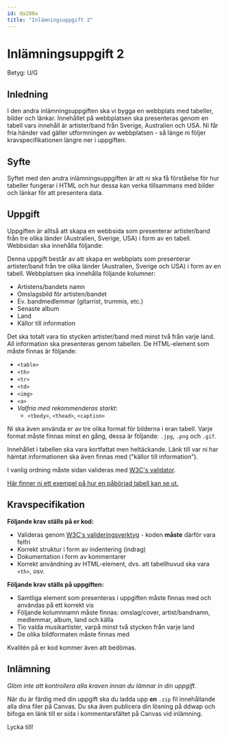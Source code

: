 ```yaml
---
id: da280a
title: "Inlämningsuppgift 2"
---
```


# Inlämningsuppgift 2

Betyg: U/G

## Inledning

I den andra inlämningsuppgiften ska vi bygga en webbplats med tabeller, bilder och länkar. Innehållet på webbplatsen ska presenteras genom en tabell vars innehåll är artister/band från Sverige, Australien och USA. Ni får fria händer vad gäller utformningen av webbplatsen - så länge ni följer kravspecifikationen längre ner i uppgiften.

## Syfte

Syftet med den andra inlämningsuppgiften är att ni ska få förståelse för hur tabeller fungerar i HTML och hur dessa kan verka tillsammans med bilder och länkar för att presentera data.

## Uppgift

Uppgiften är alltså att skapa en webbsida som presenterar artister/band från tre olika länder (Australien, Sverige, USA) i form av en tabell. Webbsidan ska innehålla följande:

Denna uppgift består av att skapa en webbplats som presenterar artister/band från tre olika länder (Australien, Sverige och USA) i form av en tabell. Webbplatsen ska innehålla följande kolumner:

* Artistens/bandets namn
* Omslagsbild för artisten/bandet
* Ev. bandmedlemmar (gitarrist, trummis, etc.)
* Senaste album
* Land
* Källor till information 

Det ska totalt vara tio stycken artister/band med minst två från varje land. All information ska presenteras genom tabellen. De HTML-element som måste finnas är följande:

* `<table>`
* `<th>`
* `<tr>`
* `<td>`
* `<img>`
* `<a>`
* *Valfria med rekommenderas starkt:*
    * `<tbody>`, `<thead>`, `<caption>`

Ni ska även använda er av tre olika format för bilderna i eran tabell. Varje format måste finnas minst en gång, dessa är följande: `.jpg`, `.png` och `.gif`.

Innehållet i tabellen ska vara kortfattat men heltäckande. Länk till var ni har hämtat informationen ska även finnas med ("källor till information").

I vanlig ordning måste sidan valideras med [W3C's validator](http://validator.w3.org).

[Här finner ni ett exempel på hur en påbörjad tabell kan se ut.](../../material/assets/da280a_inl2_tabell.png)

## Kravspecifikation

**Följande krav ställs på er kod:**

* Valideras genom [W3C's valideringsverktyg](http://validator.w3.org) - koden **måste** därför vara felfri
* Korrekt struktur i form av indentering (indrag)
* Dokumentation i form av kommentarer
* Korrekt användning av HTML-element, dvs. att tabellhuvud ska vara `<th>`, osv.

**Följande krav ställs på uppgiften:**

* Samtliga element som presenteras i uppgiften måste finnas med och användas på ett korrekt vis
* Följande kolumnnamn måste finnas: omslag/cover, artist/bandnamn, medlemmar, album, land och källa
* Tio valda musikartister, varpå minst två stycken från varje land
* De olika bildformaten måste finnas med

Kvalitén på er kod kommer även att bedömas.

## Inlämning

*Glöm inte att kontrollera alla kraven innan du lämnar in din uppgift.*

När du är färdig med din uppgift ska du ladda upp **en** `.zip` fil innehållande alla dina filer på Canvas. Du ska även publicera din lösning på ddwap och bifoga en länk till er sida i kommentarsfältet på Canvas vid inlämning.

Lycka till!
